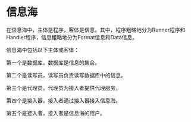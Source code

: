 # 信息海

在信息海中，主体是程序，客体是信息。其中，程序粗略地分为Runner程序和Handler程序，信息粗略地分为Format信息和Data信息。

信息海中包括以下主体或客体：

第一个是数据库，数据库是信息的集合。

第二个是读写员，读写员负责读写数据库中的信息。

第三个是代理员，代理员为接入者提供代理服务。

第四个是接入器，接入者通过接入器接入信息海。

第五个是接入者，接入者是信息海的用户。
